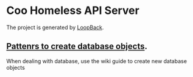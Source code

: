 # Coo Homeless API Server

The project is generated by [LoopBack](http://loopback.io).

## [Pattenrs to create database objects](https://github.com/tiaghoalves/coo-homeless-api/wiki/Padr%C3%A3o-de-cria%C3%A7%C3%A3o-de-objetos-no-banco-de-dados).
When dealing with database, use the wiki guide to create new database objects
